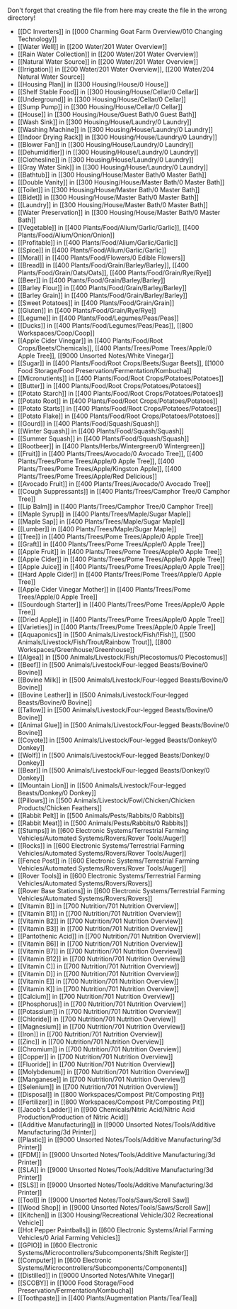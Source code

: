 Don't forget that creating the file from here may create the file in the wrong directory!
- [[DC Inverters]] in [[000 Charming Goat Farm Overview/010 Changing Technology]]
- [[Water Well]] in [[200 Water/201 Water Overview]]
- [[Rain Water Collection]] in [[200 Water/201 Water Overview]]
- [[Natural Water Source]] in [[200 Water/201 Water Overview]]
- [[Irrigation]] in [[200 Water/201 Water Overview]], [[200 Water/204 Natural Water Source]]
- [[Housing Plan]] in [[300 Housing/House/0 House]]
- [[Shelf Stable Food]] in [[300 Housing/House/Cellar/0 Cellar]]
- [[Underground]] in [[300 Housing/House/Cellar/0 Cellar]]
- [[Sump Pump]] in [[300 Housing/House/Cellar/0 Cellar]]
- [[House]] in [[300 Housing/House/Guest Bath/0 Guest Bath]]
- [[Wash Sink]] in [[300 Housing/House/Laundry/0 Laundry]]
- [[Washing Machine]] in [[300 Housing/House/Laundry/0 Laundry]]
- [[Indoor Drying Rack]] in [[300 Housing/House/Laundry/0 Laundry]]
- [[Blower Fan]] in [[300 Housing/House/Laundry/0 Laundry]]
- [[Dehumidifier]] in [[300 Housing/House/Laundry/0 Laundry]]
- [[Clothesline]] in [[300 Housing/House/Laundry/0 Laundry]]
- [[Gray Water Sink]] in [[300 Housing/House/Laundry/0 Laundry]]
- [[Bathtub]] in [[300 Housing/House/Master Bath/0 Master Bath]]
- [[Double Vanity]] in [[300 Housing/House/Master Bath/0 Master Bath]]
- [[Toilet]] in [[300 Housing/House/Master Bath/0 Master Bath]]
- [[Bidet]] in [[300 Housing/House/Master Bath/0 Master Bath]]
- [[Laundry]] in [[300 Housing/House/Master Bath/0 Master Bath]]
- [[Water Preservation]] in [[300 Housing/House/Master Bath/0 Master Bath]]
- [[Vegetable]] in [[400 Plants/Food/Alium/Garlic/Garlic]], [[400 Plants/Food/Alium/Onion/Onion]]
- [[Profitable]] in [[400 Plants/Food/Alium/Garlic/Garlic]]
- [[Spice]] in [[400 Plants/Food/Alium/Garlic/Garlic]]
- [[Moral]] in [[400 Plants/Food/Flowers/0 Edible Flowers]]
- [[Bread]] in [[400 Plants/Food/Grain/Barley/Barley]], [[400 Plants/Food/Grain/Oats/Oats]], [[400 Plants/Food/Grain/Rye/Rye]]
- [[Beer]] in [[400 Plants/Food/Grain/Barley/Barley]]
- [[Barley Flour]] in [[400 Plants/Food/Grain/Barley/Barley]]
- [[Barley Grain]] in [[400 Plants/Food/Grain/Barley/Barley]]
- [[Sweet Potatoes]] in [[400 Plants/Food/Grain/Grain]]
- [[Gluten]] in [[400 Plants/Food/Grain/Rye/Rye]]
- [[Legume]] in [[400 Plants/Food/Legumes/Peas/Peas]]
- [[Ducks]] in [[400 Plants/Food/Legumes/Peas/Peas]], [[800 Workspaces/Coop/Coop]]
- [[Apple Cider Vinegar]] in [[400 Plants/Food/Root Crops/Beets/Chemicals]], [[400 Plants/Trees/Pome Trees/Apple/0 Apple Tree]], [[9000 Unsorted Notes/White Vinegar]]
- [[Sugar]] in [[400 Plants/Food/Root Crops/Beets/Sugar Beets]], [[1000 Food Storage/Food Preservation/Fermentation/Kombucha]]
- [[Micronutients]] in [[400 Plants/Food/Root Crops/Potatoes/Potatoes]]
- [[Butter]] in [[400 Plants/Food/Root Crops/Potatoes/Potatoes]]
- [[Potato Starch]] in [[400 Plants/Food/Root Crops/Potatoes/Potatoes]]
- [[Potato Root]] in [[400 Plants/Food/Root Crops/Potatoes/Potatoes]]
- [[Potato Starts]] in [[400 Plants/Food/Root Crops/Potatoes/Potatoes]]
- [[Potato Flake]] in [[400 Plants/Food/Root Crops/Potatoes/Potatoes]]
- [[Gourd]] in [[400 Plants/Food/Squash/Squash]]
- [[Winter Squash]] in [[400 Plants/Food/Squash/Squash]]
- [[Summer Squash]] in [[400 Plants/Food/Squash/Squash]]
- [[Rootbeer]] in [[400 Plants/Herbs/Wintergreen/0 Wintergreen]]
- [[Fruit]] in [[400 Plants/Trees/Avocado/0 Avocado Tree]], [[400 Plants/Trees/Pome Trees/Apple/0 Apple Tree]], [[400 Plants/Trees/Pome Trees/Apple/Kingston Apple]], [[400 Plants/Trees/Pome Trees/Apple/Red Delicious]]
- [[Avocado Fruit]] in [[400 Plants/Trees/Avocado/0 Avocado Tree]]
- [[Cough Suppressants]] in [[400 Plants/Trees/Camphor Tree/0 Camphor Tree]]
- [[Lip Balm]] in [[400 Plants/Trees/Camphor Tree/0 Camphor Tree]]
- [[Maple Syrup]] in [[400 Plants/Trees/Maple/Sugar Maple]]
- [[Maple Sap]] in [[400 Plants/Trees/Maple/Sugar Maple]]
- [[Lumber]] in [[400 Plants/Trees/Maple/Sugar Maple]]
- [[Tree]] in [[400 Plants/Trees/Pome Trees/Apple/0 Apple Tree]]
- [[Graft]] in [[400 Plants/Trees/Pome Trees/Apple/0 Apple Tree]]
- [[Apple Fruit]] in [[400 Plants/Trees/Pome Trees/Apple/0 Apple Tree]]
- [[Apple Cider]] in [[400 Plants/Trees/Pome Trees/Apple/0 Apple Tree]]
- [[Apple Juice]] in [[400 Plants/Trees/Pome Trees/Apple/0 Apple Tree]]
- [[Hard Apple Cider]] in [[400 Plants/Trees/Pome Trees/Apple/0 Apple Tree]]
- [[Apple Cider Vinegar Mother]] in [[400 Plants/Trees/Pome Trees/Apple/0 Apple Tree]]
- [[Sourdough Starter]] in [[400 Plants/Trees/Pome Trees/Apple/0 Apple Tree]]
- [[Dried Apple]] in [[400 Plants/Trees/Pome Trees/Apple/0 Apple Tree]]
- [[Varieties]] in [[400 Plants/Trees/Pome Trees/Apple/0 Apple Tree]]
- [[Aquaponics]] in [[500 Animals/Livestock/Fish/!Fish]], [[500 Animals/Livestock/Fish/Trout/Rainbow Trout]], [[800 Workspaces/Greenhouse/Greenhouse]]
- [[Algea]] in [[500 Animals/Livestock/Fish/Plecostomus/0 Plecostomus]]
- [[Beef]] in [[500 Animals/Livestock/Four-legged Beasts/Bovine/0 Bovine]]
- [[Bovine Milk]] in [[500 Animals/Livestock/Four-legged Beasts/Bovine/0 Bovine]]
- [[Bovine Leather]] in [[500 Animals/Livestock/Four-legged Beasts/Bovine/0 Bovine]]
- [[Tallow]] in [[500 Animals/Livestock/Four-legged Beasts/Bovine/0 Bovine]]
- [[Animal Glue]] in [[500 Animals/Livestock/Four-legged Beasts/Bovine/0 Bovine]]
- [[Coyote]] in [[500 Animals/Livestock/Four-legged Beasts/Donkey/0 Donkey]]
- [[Wolf]] in [[500 Animals/Livestock/Four-legged Beasts/Donkey/0 Donkey]]
- [[Bear]] in [[500 Animals/Livestock/Four-legged Beasts/Donkey/0 Donkey]]
- [[Mountain Lion]] in [[500 Animals/Livestock/Four-legged Beasts/Donkey/0 Donkey]]
- [[Pillows]] in [[500 Animals/Livestock/Fowl/Chicken/Chicken Products/Chicken Feathers]]
- [[Rabbit Pelt]] in [[500 Animals/Pests/Rabbits/0 Rabbits]]
- [[Rabbit Meat]] in [[500 Animals/Pests/Rabbits/0 Rabbits]]
- [[Stumps]] in [[600 Electronic Systems/Terrestrial Farming Vehicles/Automated Systems/Rovers/Rover Tools/Auger]]
- [[Rocks]] in [[600 Electronic Systems/Terrestrial Farming Vehicles/Automated Systems/Rovers/Rover Tools/Auger]]
- [[Fence Post]] in [[600 Electronic Systems/Terrestrial Farming Vehicles/Automated Systems/Rovers/Rover Tools/Auger]]
- [[Rover Tools]] in [[600 Electronic Systems/Terrestrial Farming Vehicles/Automated Systems/Rovers/Rovers]]
- [[Rover Base Stations]] in [[600 Electronic Systems/Terrestrial Farming Vehicles/Automated Systems/Rovers/Rovers]]
- [[Vitamin B]] in [[700 Nutrition/701 Nutrition Overview]]
- [[Vitamin B1]] in [[700 Nutrition/701 Nutrition Overview]]
- [[Vitamin B2]] in [[700 Nutrition/701 Nutrition Overview]]
- [[Vitamin B3]] in [[700 Nutrition/701 Nutrition Overview]]
- [[Pantothenic Acid]] in [[700 Nutrition/701 Nutrition Overview]]
- [[Vitamin B6]] in [[700 Nutrition/701 Nutrition Overview]]
- [[Vitamin B7]] in [[700 Nutrition/701 Nutrition Overview]]
- [[Vitamin B12]] in [[700 Nutrition/701 Nutrition Overview]]
- [[Vitamin C]] in [[700 Nutrition/701 Nutrition Overview]]
- [[Vitamin D]] in [[700 Nutrition/701 Nutrition Overview]]
- [[Vitamin E]] in [[700 Nutrition/701 Nutrition Overview]]
- [[Vitamin K]] in [[700 Nutrition/701 Nutrition Overview]]
- [[Calcium]] in [[700 Nutrition/701 Nutrition Overview]]
- [[Phosphorus]] in [[700 Nutrition/701 Nutrition Overview]]
- [[Potassium]] in [[700 Nutrition/701 Nutrition Overview]]
- [[Chloride]] in [[700 Nutrition/701 Nutrition Overview]]
- [[Magnesium]] in [[700 Nutrition/701 Nutrition Overview]]
- [[Iron]] in [[700 Nutrition/701 Nutrition Overview]]
- [[Zinc]] in [[700 Nutrition/701 Nutrition Overview]]
- [[Chromium]] in [[700 Nutrition/701 Nutrition Overview]]
- [[Copper]] in [[700 Nutrition/701 Nutrition Overview]]
- [[Fluoride]] in [[700 Nutrition/701 Nutrition Overview]]
- [[Molybdenum]] in [[700 Nutrition/701 Nutrition Overview]]
- [[Manganese]] in [[700 Nutrition/701 Nutrition Overview]]
- [[Selenium]] in [[700 Nutrition/701 Nutrition Overview]]
- [[Disposal]] in [[800 Workspaces/Compost Pit/Composting Pit]]
- [[Fertilizer]] in [[800 Workspaces/Compost Pit/Composting Pit]]
- [[Jacob's Ladder]] in [[900 Chemicals/Nitric Acid/Nitric Acid Production/Production of Nitric Acid]]
- [[Additive Manufacturing]] in [[9000 Unsorted Notes/Tools/Additive Manufacturing/3d Printer]]
- [[Plastic]] in [[9000 Unsorted Notes/Tools/Additive Manufacturing/3d Printer]]
- [[FDM]] in [[9000 Unsorted Notes/Tools/Additive Manufacturing/3d Printer]]
- [[SLA]] in [[9000 Unsorted Notes/Tools/Additive Manufacturing/3d Printer]]
- [[SLS]] in [[9000 Unsorted Notes/Tools/Additive Manufacturing/3d Printer]]
- [[Tool]] in [[9000 Unsorted Notes/Tools/Saws/Scroll Saw]]
- [[Wood Shop]] in [[9000 Unsorted Notes/Tools/Saws/Scroll Saw]]
- [[Kitchen]] in [[300 Housing/Recreational Vehicle/302 Recreational Vehicle]]
- [[Hot Pepper Paintballs]] in [[600 Electronic Systems/Arial Farming Vehicles/0 Arial Farming Vehicles]]
- [[GPIO]] in [[600 Electronic Systems/Microcontrollers/Subcomponents/Shift Register]]
- [[Computer]] in [[600 Electronic Systems/Microcontrollers/Subcomponents/Components]]
- [[Distilled]] in [[9000 Unsorted Notes/White Vinegar]]
- [[SCOBY]] in [[1000 Food Storage/Food Preservation/Fermentation/Kombucha]]
- [[Toothpaste]] in [[400 Plants/Augmentation Plants/Tea/Tea]]
